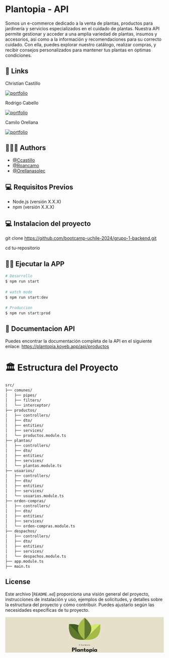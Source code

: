 # Plantopia - API

Somos un e-commerce dedicado a la venta de plantas, productos para jardinería y servicios especializados en el cuidado de plantas. Nuestra API permite gestionar y acceder a una amplia variedad de plantas, insumos y accesorios, así como a la información y recomendaciones para su correcto cuidado. Con ella, puedes explorar nuestro catálogo, realizar compras, y recibir consejos personalizados para mantener tus plantas en óptimas condiciones.

## 🔗 Links

Christian Castillo

[![portfolio](https://img.shields.io/badge/my_portfolio-000?style=for-the-badge&logo=ko-fi&logoColor=white)](https://github.com/ccasti10)

Rodrigo Cabello

[![portfolio](https://img.shields.io/badge/my_portfolio-000?style=for-the-badge&logo=ko-fi&logoColor=white)](https://github.com/roancamo)

Camilo Orellana

[![portfolio](https://img.shields.io/badge/my_portfolio-000?style=for-the-badge&logo=ko-fi&logoColor=white)](https://github.com/orellanasolec)

## 👨🏻‍💻 Authors

- [@Ccastillo](https://www.github.com/ccastillo)
- [@Roancamo](https://www.github.com/Roancamo)
- [@Orellanasolec](https://www.github.com/orellanasolec)

## 💻 Requisitos Previos

- Node.js (versión X.X.X)
- npm (versión X.X.X)

## 💻 Instalacion del proyecto

git clone <https://github.com/bootcamp-uchile-2024/grupo-1-backend.git>

cd tu-repositorio

## 🏃‍♂️ Ejecutar la APP

```bash
# Desarrollo
$ npm run start

# watch mode
$ npm run start:dev

# Produccion
$ npm run start:prod
```

## 📖 Documentacion API

Puedes encontrar la documentación completa de la API en el siguiente enlace:
<https://plantopia.koyeb.app/api/productos>

# 🏛️ Estructura del Proyecto

```plaintext
src/
├── comunes/
│   ├── pipes/
│   ├── filters/
│   └── interceptor/
├── productos/
│   ├── controllers/
│   ├── dto/
│   ├── entities/
│   ├── services/
│   └── productos.module.ts
├── plantas/
│   ├── controllers/
│   ├── dto/
│   ├── entities/
│   ├── services/
│   └── plantas.module.ts
├── usuarios/
│   ├── controllers/
│   ├── dto/
│   ├── entities/
│   ├── services/
│   └── usuarios.module.ts
├── orden-compras/
│   ├── controllers/
│   ├── dto/
│   ├── entities/
│   ├── services/
│   └── orden-compras.module.ts
├── despachos/
│   ├── controllers/
│   ├── dto/
│   ├── entities/
│   ├── services/
│   └── despachos.module.ts
├── app.module.ts
├── main.ts
```

## License

Este archivo [`README.md`] proporciona una visión general del proyecto, instrucciones de instalación y uso, ejemplos de solicitudes, y detalles sobre la estructura del proyecto y cómo contribuir. Puedes ajustarlo según las necesidades específicas de tu proyecto.

![Logo](https://raw.githubusercontent.com/bootcamp-uchile-2024/grupo-1-backend/main/Logo-Green.png)
